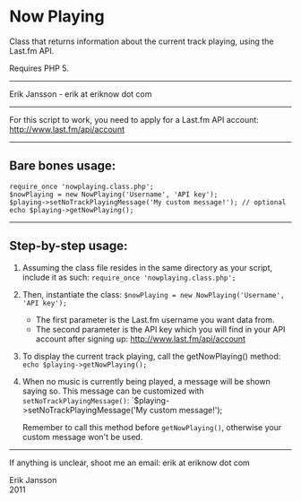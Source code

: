 # Now Playing

Class that returns information about the current track playing, using the Last.fm API. 

Requires PHP 5.

----

Erik Jansson - erik at eriknow dot com

----
 
For this script to work, you need to apply for a Last.fm API account: http://www.last.fm/api/account
 
----

## Bare bones usage:
 
    require_once 'nowplaying.class.php';
    $nowPlaying = new NowPlaying('Username', 'API key');
    $playing->setNoTrackPlayingMessage('My custom message!'); // optional
    echo $playing->getNowPlaying();
    
----
 
## Step-by-step usage:

1. Assuming the class file resides in the same directory as your
 script, include it as such: `require_once 'nowplaying.class.php';`

2. Then, instantiate the class: `$nowPlaying = new NowPlaying('Username', 'API key');`
    - The first parameter is the Last.fm username you want data from.
    - The second parameter is the API key which you will find in your API account after signing up: http://www.last.fm/api/account

3. To display the current track playing, call the getNowPlaying() method: `echo $playing->getNowPlaying();`

4. When no music is currently being played, a message will be shown 
   saying so. This message can be customized with `setNoTrackPlayingMessage()`: `$playing->setNoTrackPlayingMessage('My custom message!');
   
   Remember to call this method before `getNowPlaying()`, otherwise your custom
   message won't be used.
   
----
 
If anything is unclear, shoot me an email: erik at eriknow dot com
 
Erik Jansson  
2011